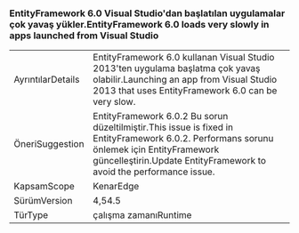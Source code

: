 ### <a name="entityframework-60-loads-very-slowly-in-apps-launched-from-visual-studio"></a><span data-ttu-id="9c8e7-101">EntityFramework 6.0 Visual Studio'dan başlatılan uygulamalar çok yavaş yükler.</span><span class="sxs-lookup"><span data-stu-id="9c8e7-101">EntityFramework 6.0 loads very slowly in apps launched from Visual Studio</span></span>

|   |   |
|---|---|
|<span data-ttu-id="9c8e7-102">Ayrıntılar</span><span class="sxs-lookup"><span data-stu-id="9c8e7-102">Details</span></span>|<span data-ttu-id="9c8e7-103">EntityFramework 6.0 kullanan Visual Studio 2013'ten uygulama başlatma çok yavaş olabilir.</span><span class="sxs-lookup"><span data-stu-id="9c8e7-103">Launching an app from Visual Studio 2013 that uses EntityFramework 6.0 can be very slow.</span></span>|
|<span data-ttu-id="9c8e7-104">Öneri</span><span class="sxs-lookup"><span data-stu-id="9c8e7-104">Suggestion</span></span>|<span data-ttu-id="9c8e7-105">EntityFramework 6.0.2 Bu sorun düzeltilmiştir.</span><span class="sxs-lookup"><span data-stu-id="9c8e7-105">This issue is fixed in EntityFramework 6.0.2.</span></span> <span data-ttu-id="9c8e7-106">Performans sorunu önlemek için EntityFramework güncelleştirin.</span><span class="sxs-lookup"><span data-stu-id="9c8e7-106">Update EntityFramework to avoid the performance issue.</span></span>|
|<span data-ttu-id="9c8e7-107">Kapsam</span><span class="sxs-lookup"><span data-stu-id="9c8e7-107">Scope</span></span>|<span data-ttu-id="9c8e7-108">Kenar</span><span class="sxs-lookup"><span data-stu-id="9c8e7-108">Edge</span></span>|
|<span data-ttu-id="9c8e7-109">Sürüm</span><span class="sxs-lookup"><span data-stu-id="9c8e7-109">Version</span></span>|<span data-ttu-id="9c8e7-110">4,5</span><span class="sxs-lookup"><span data-stu-id="9c8e7-110">4.5</span></span>|
|<span data-ttu-id="9c8e7-111">Tür</span><span class="sxs-lookup"><span data-stu-id="9c8e7-111">Type</span></span>|<span data-ttu-id="9c8e7-112">çalışma zamanı</span><span class="sxs-lookup"><span data-stu-id="9c8e7-112">Runtime</span></span>|


